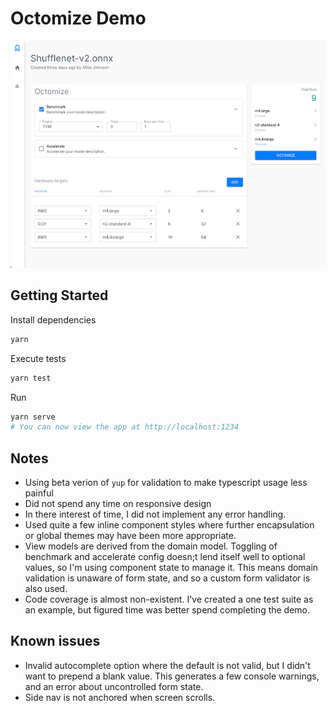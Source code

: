 # Octomize Demo
![Screenshot](src/images/screenshot.png)

## Getting Started
Install dependencies
```sh
yarn
```

Execute tests
```sh
yarn test
```

Run
```sh
yarn serve
# You can now view the app at http://localhost:1234
```

## Notes
* Using beta verion of `yup` for validation to make typescript usage less painful
* Did not spend any time on responsive design
* In there interest of time, I did not implement any error handling.
* Used quite a few inline component styles where further encapsulation or global themes may have been more appropriate.
* View models are derived from the domain model.  Toggling of benchmark and accelerate config doesn;t lend itself well to optional values, so I'm using component state to manage it.  This means domain validation is unaware of form state, and so a custom form validator is also used.
* Code coverage is almost non-existent.  I've created a one test suite as an example, but figured time was better spend completing the demo.

## Known issues
* Invalid autocomplete option where the default is not valid, but I didn't want to prepend a blank value.  This generates a few console warnings, and an error about uncontrolled form state.
* Side nav is not anchored when screen scrolls.
